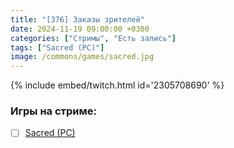 ```yaml
---
title: "[376] Заказы зрителей"
date: 2024-11-19 09:00:00 +0300
categories: ["Стримы", "Есть запись"]
tags: ["Sacred (PC)"]
image: /commons/games/sacred.jpg
---
```


{% include embed/twitch.html id='2305708690' %}

### Игры на стриме:
+ [ ] [Sacred (PC)](/tags/sacred-pc)

